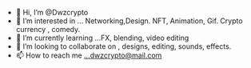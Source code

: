 - 👋 Hi, I’m @Dwzcrypto
- 👀 I’m interested in ... Networking,Design. NFT, Animation,  Gif. Crypto currency , comedy.
- 🌱 I’m currently learning ...FX, blending,  video editing 
- 💞️ I’m looking to collaborate on , designs, editing, sounds, effects.
- 📫 How to reach me ...dwzcrypto@mail.com

<!---
Dwzcrypto/Dwzcrypto is a ✨ special ✨ repository because its `README.md` (this file) appears on your GitHub profile.
You can click the Preview link to take a look at your changes.
--->
